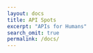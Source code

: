 ```yaml
---
layout: docs
title: API Spots
excerpt: "APIs for Humans"
search_omit: true
permalink: /docs/
---
```

